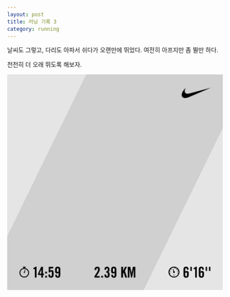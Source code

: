 ```yaml
---
layout: post
title: 러닝 기록 3
category: running
---
```


날씨도 그렇고, 다리도 아파서 쉬다가 오랜만에 뛰었다.
여전히 아프지만 좀 뛸만 하다.

천천히 더 오래 뛰도록 해보자.

![](../assets/images/running/2024-07-11.jpg)

